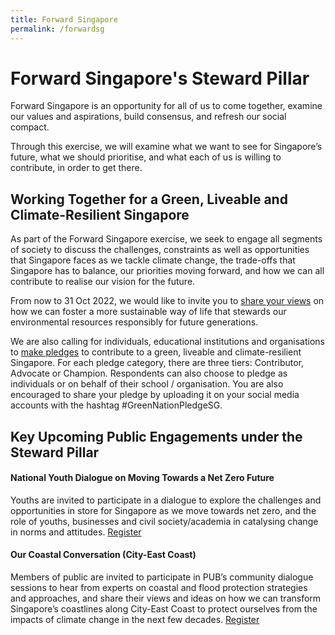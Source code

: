 ```yaml
---
title: Forward Singapore
permalink: /forwardsg
---
```


# Forward Singapore's Steward Pillar

Forward Singapore is an opportunity for all of us to come together, examine our values and aspirations, build consensus, and refresh our social compact.

Through this exercise, we will examine what we want to see for Singapore’s future, what we should prioritise, and what each of us is willing to contribute, in order to get there.

## Working Together for a Green, Liveable and Climate-Resilient Singapore

As part of the Forward Singapore exercise, we seek to engage all segments of society to discuss the challenges, constraints as well as opportunities that Singapore faces as we tackle climate change, the trade-offs that Singapore has to balance, our priorities moving forward, and how we can all contribute to realise our vision for the future.

From now to 31 Oct 2022, we would like to invite you to [share your views](http://go.gov.sg/stewardenv) on how we can foster a more sustainable way of life that stewards our environmental resources responsibly for future generations. 

We are also calling for individuals, educational institutions and organisations to [make pledges](https://form.gov.sg/#!/63220530214e7000112adcac) to contribute to a green, liveable and climate-resilient Singapore. For each pledge category, there are three tiers: Contributor, Advocate or Champion. Respondents can also choose to pledge as individuals or on behalf of their school / organisation. You are also encouraged to share your pledge by uploading it on your social media accounts with the hashtag #GreenNationPledgeSG.


## Key Upcoming Public Engagements under the Steward Pillar

#### National Youth Dialogue on Moving Towards a Net Zero Future
Youths are invited to participate in a dialogue to explore the challenges and opportunities in store for Singapore as we move towards net zero, and the role of youths, businesses and civil society/academia in catalysing change in norms and attitudes. [Register](http://nyc.gov.sg/en/initiatives/programmes/national-youth-dialogues)

#### Our Coastal Conversation (City-East Coast)
Members of public are invited to participate in PUB’s community dialogue sessions to hear from experts on coastal and flood protection strategies and approaches, and share their views and ideas on how we can transform Singapore’s coastlines along City-East Coast to protect ourselves from the impacts of climate change in the next few decades. [Register](http://www.sg/opportunities/our-coastal-conversation-city-east-coast)
